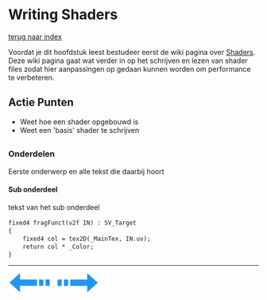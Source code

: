 # Writing Shaders
[terug naar index](/Index.md#scripting)  

Voordat je dit hoofdstuk leest bestudeer eerst de wiki pagina over [Shaders](/Graphics/ShadersPostProcessing.md). Deze wiki pagina gaat wat verder 
in op het schrijven en lezen van shader files zodat hier aanpassingen op gedaan kunnen worden om performance te verbeteren.  

## Actie Punten
* Weet hoe een shader opgebouwd is
* Weet een 'basis' shader te schrijven
##  

### Onderdelen 

Eerste onderwerp en alle tekst die daarbij hoort

#### Sub onderdeel

tekst van het sub onderdeel

```shader
fixed4 fragFunct(v2f IN) : SV_Target
{
	fixed4 col = tex2D(_MainTex, IN.uv);
	return col * _Color;
}
```
---
[![Last Page](/Afbeeldingen/Arrow_back_small.png)](/Scripting/GarbageCollector.md) [![Next Page](/Afbeeldingen/Arrow_next_small.png)](/Graphics/LevelOfDetail.md)